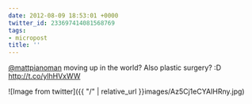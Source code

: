 ```yaml
---
date: 2012-08-09 18:53:01 +0000
twitter_id: 233697414081568769
tags:
- micropost
title: ''
---
```


[@mattpianoman](https://twitter.com/mattpianoman) moving up in the world? Also plastic surgery? :D http://t.co/ylhHVxWW

![Image from twitter]({{ "/" | relative_url  }}images/Az5Cj1eCYAIHRny.jpg)
